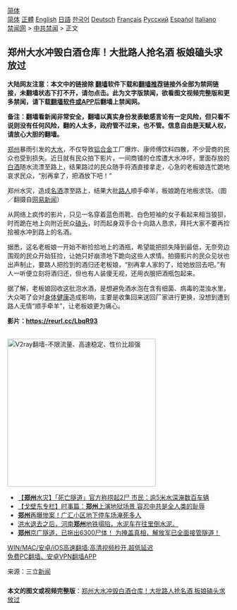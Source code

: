  <!-- 面包屑导航 --> <div class="breadcrumb"><!-- GTranslate: https://gtranslate.io/ -->  <div class="switcher notranslate">  <div class="selected">  <a href="#" onclick="return false;"> 简体</a>  </div>  <div class="option">  <a href="https://www.bannedbook.org" onclick="doGTranslate('zh-CN|zh-CN');jQuery('div.switcher div.selected a').html(jQuery(this).html());return false;" title="简体中文" class="nturl selected"> 简体</a>  <a href="https://www.bannedbook.org/zh-tw/" onclick="doGTranslate('zh-CN|zh-TW');jQuery('div.switcher div.selected a').html(jQuery(this).html());return false;" title="繁體中文" class="nturl"> 正體</a>  <a href="https://www.bannedbook.org/en/" onclick="doGTranslate('zh-CN|en');jQuery('div.switcher div.selected a').html(jQuery(this).html());return false;" title="English" class="nturl"> English</a>  <a href="https://www.bannedbook.org/ja/" onclick="doGTranslate('zh-CN|ja');jQuery('div.switcher div.selected a').html(jQuery(this).html());return false;" title="日本語" class="nturl"> 日語</a>  <a href="https://www.bannedbook.org/ko/" onclick="doGTranslate('zh-CN|ko');jQuery('div.switcher div.selected a').html(jQuery(this).html());return false;" title="한국어" class="nturl"> 한국어</a>  <a href="https://www.bannedbook.org/de/" onclick="doGTranslate('zh-CN|de');jQuery('div.switcher div.selected a').html(jQuery(this).html());return false;" title="Deutsch" class="nturl"> Deutsch</a>  <a href="https://www.bannedbook.org/fr/" onclick="doGTranslate('zh-CN|fr');jQuery('div.switcher div.selected a').html(jQuery(this).html());return false;" title="Français" class="nturl"> Français</a>  <a href="https://www.bannedbook.org/ru/" onclick="doGTranslate('zh-CN|ru');jQuery('div.switcher div.selected a').html(jQuery(this).html());return false;" title="Русский" class="nturl"> Русский</a>  <a href="https://www.bannedbook.org/es/" onclick="doGTranslate('zh-CN|es');jQuery('div.switcher div.selected a').html(jQuery(this).html());return false;" title="Español" class="nturl"> Español</a>  <a href="https://www.bannedbook.org/it/" onclick="doGTranslate('zh-CN|it');jQuery('div.switcher div.selected a').html(jQuery(this).html());return false;" title="Italiano" class="nturl"> Italiano</a>  </div>  </div>      <div class='breadcrumb-sub'><!-- Breadcrumb NavXT 6.3.0 --> <a href="https://www.bannedbook.org/" class="home">禁闻网</a> &gt; <a href="https://www.bannedbook.org/bnews/cbnews/" class="category">中共禁闻</a> &gt; 正文</div></div><h2>郑州大水冲毁白酒仓库！大批路人抢名酒 板娘磕头求放过</h2> <p class="notice"><b>大陆网友注意：本文中的链接除 <a href="https://github.com/bannedbook/fanqiang" >翻墙</a>软件下载和<a href="https://github.com/killgcd/justmysocks/blob/master/README.md">翻墙推荐</a>链接外全部为禁网链接，未翻墙状态下打不开，请勿点击。此为文字版禁闻，欲看图文视频完整版和更多禁闻，请下载<a href="https://github.com/bannedbook/fanqiang">翻墙软件或APP</a>后翻墙上禁闻网。</p><p>备注：翻墙看新闻非常安全，翻墙以真实身份发表敏感言论有一定风险，但只看不说则没有任何风险，翻的人太多，政府管不过来，也不管。信息自由是天赋人权，请放心大胆的翻墙。</b></p>  <div class="entry"> <p><a href="https://www.bannedbook.org/bnews/tag/%e9%83%91%e5%b7%9e/" class="st_tag internal_tag" rel="tag" title="标签 郑州 下的日志">郑州</a>暴雨引发的<a href="https://www.bannedbook.org/bnews/tag/%E5%A4%A7%E6%B0%B4/" class="st_tag internal_tag" rel="tag" title="标签 大水 下的日志">大水</a>，不仅导致<a href="https://www.bannedbook.org/bnews/tag/%e9%93%9d%e5%90%88%e9%87%91/" class="st_tag internal_tag" rel="tag" title="标签 铝合金 下的日志">铝合金</a>工厂爆炸、康师傅饮料四散，不少营商的民众也受到损失。近日就有民众拍下影片，一间商铺的仓库遭大水冲坏，里面存放的<a href="https://www.bannedbook.org/bnews/tag/%E7%99%BD%E9%85%92/" class="st_tag internal_tag" rel="tag" title="标签 白酒 下的日志">白酒</a>随水流漂至路上，结果路过的民众随手将酒直接拿走，心急的老板娘连忙跪地哀求民众，“别再拿了，把酒放下吧！”</p> <p>郑州水灾，造成<a href="https://www.bannedbook.org/bnews/tag/%E5%90%8D%E9%85%92/" class="st_tag internal_tag" rel="tag" title="标签 名酒 下的日志">名酒</a>漂至路上，结果大批<a href="https://www.bannedbook.org/bnews/tag/%E8%B7%AF%E4%BA%BA/" class="st_tag internal_tag" rel="tag" title="标签 路人 下的日志">路人</a>顺手牵羊，板娘跪在地板求饶。（图／翻摄自<a href="https://www.bannedbook.org/bnews/tag/%e7%bd%91%e6%98%93%e6%96%b0%e9%97%bb/" class="st_tag internal_tag" rel="tag" title="标签 网易新闻 下的日志">网易新闻</a>）</p>  <p>从网络上疯传的影片，只见一名穿着蓝色雨靴、白色短袖的女子看起来相当狼狈，时而跪在地上向附近民众<a href="https://www.bannedbook.org/bnews/tag/%E7%A3%95%E5%A4%B4/" class="st_tag internal_tag" rel="tag" title="标签 磕头 下的日志">磕头</a>，时而起身双手合十向路人恳求，拜托大家不要再捡拾被水冲到路上的名酒。</p> <p>据悉，这名老板娘一开始不断捡拾地上的酒瓶，希望能把损失降到最低，无奈旁边围观的民众开始狂捡，让她只好崩溃地下跪向这些人求情。拍摄影片的民众见状也出声制止，要路人把捡到的酒归还老板娘，“别再拿人家的了，给她放回去吧。”有人一听便立刻将酒归还，但也有人装傻无视，还用衣服把酒瓶包起来。</p>  <p>据了解，老板娘回收这批泡水酒，是想避免酒水泡在含有细菌、病毒的混浊水里，大众喝了会对<a href="https://www.bannedbook.org/bnews/tag/%E8%BA%AB%E4%BD%93%E5%81%A5%E5%BA%B7/" class="st_tag internal_tag" rel="tag" title="标签 身体健康 下的日志">身体健康</a>造成影响，主要是收集回来送回厂家进行更换，没想到遭到路人无情“顺手牵羊”，让老板娘更为痛心。</p> <p><strong>影片：<a href="https://reurl.cc/LbqR93">https://reurl.cc/LbqR93</a></strong></p>  <p></p> <p><br/><a href="https://github.com/bannedbook/fanqiang/wiki/V2ray%E6%9C%BA%E5%9C%BA"><img src="https://raw.githubusercontent.com/bannedbook/fanqiang/master/v2ss/images/v2free.jpg" width="336" alt="V2ray翻墙-不限流量、高速稳定、性价比超强"></a><br/></p>  <ul class='op-related-articles' title='相关阅读'> <li><a href='https://www.bannedbook.org/bnews/headline/20210724/1593038.html' target='_blank'>【<b>郑州</b>水灾】「死亡隧道」官方称捞起2尸 市民：逾5米水深淹数百车辆</a></li> <li><a href='https://www.bannedbook.org/bnews/comments/20210724/1593033.html' target='_blank'>【戈壁东专栏】时事篇：<b>郑州</b>上演地狱场景 容忍中共是全人类的耻辱</a></li> <li><a href='https://www.bannedbook.org/bnews/comments/20210724/1593032.html' target='_blank'><b>郑州</b>再曝惨案！广汇小区地下停车场淹死多人</a></li> <li><a href='https://www.bannedbook.org/bnews/bannedvideo/20210724/1593027.html' target='_blank'>洪水退去之后，河南<b>郑州</b>地铁塌陷，水泥车在往里倒水泥。</a></li> <li><a href='https://www.bannedbook.org/bnews/bannedvideo/20210724/1593020.html' target='_blank'><b>郑州</b>京广隧道，已拖出6300尸体！        为掩盖真相，解放军已全面接管隧道！</a></li> </ul> <p class="texttj"> <a href="https://github.com/bannedbook/fanqiang/wiki/V2ray%E6%9C%BA%E5%9C%BA" target="_blank">WIN/MAC/安卓/iOS高速翻墙:高清视频秒开,超低延迟</a><br/> <a href="https://github.com/bannedbook/fanqiang/wiki/%E7%A6%81%E9%97%BB%E7%BD%91%E5%AE%89%E5%8D%93%E7%BF%BB%E5%A2%99%E6%96%B0%E9%97%BBAPP" target="_blank">免费PC翻墙、安卓VPN翻墙APP</a></p><p> 来源：三立<span class='wp_keywordlink_affiliate'><a href="https://www.bannedbook.org/" title="新闻">新闻</a></span> </p><a name='sharetosocial'></a>  <div style="margin-bottom:5px;padding-bottom:5px;clear:both"> <div id="archive-pix-1" class="banner-ads"> <!-- AuctionX Display platform tag START --> <div id="26318x728x90x621x_ADSLOT2" clicktrack="%%CLICK_URL_ESC%%"></div> <!-- AuctionX Display platform tag END --> </div> <div id="archive-pix-2" class="banner-ads"> <!-- AuctionX Display platform tag START --> <div id="26315x300x250x621x_ADSLOT2" clicktrack="%%CLICK_URL_ESC%%"></div> <!-- AuctionX Display platform tag END --> </div> </div>  <div id="archive-pix-1" class="banner-ads"> <!-- AuctionX Display platform tag START --> <div id="26318x728x90x621x_ADSLOT3" clicktrack="%%CLICK_URL_ESC%%"></div> <!-- AuctionX Display platform tag END --> </div> <div><b>本文的图文或视频完整版</b>：<a href='https://www.bannedbook.org/bnews/cbnews/20210724/1593042.html'>郑州大水冲毁白酒仓库！大批路人抢名酒 板娘磕头求放过</a></div>  </div><!--END ENTRY--> 